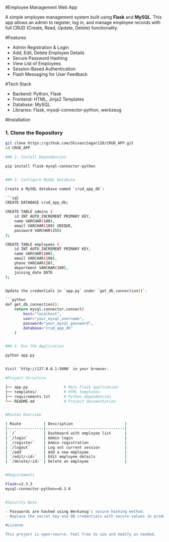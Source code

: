 #Employee Management Web App

A simple employee management system built using **Flask** and **MySQL**. This app allows an admin to register, log in, and manage employee records with full CRUD (Create, Read, Update, Delete) functionality.

#Features

- Admin Registration & Login
- Add, Edit, Delete Employee Details
- Secure Password Hashing
- View List of Employees
- Session-Based Authentication
- Flash Messaging for User Feedback

#Tech Stack

- Backend: Python, Flask
- Frontend: HTML, Jinja2 Templates
- Database: MySQL
- Libraries: Flask, mysql-connector-python, werkzeug

#Installation

### 1. Clone the Repository

```bash
git clone https://github.com/ShivaniSagar120/CRUD_APP.git
cd CRUD_APP

### 2. Install Dependencies

pip install flask mysql-connector-python


### 3. Configure MySQL Database

Create a MySQL database named `crud_app_db`:

```sql
CREATE DATABASE crud_app_db;

CREATE TABLE admins (
    id INT AUTO_INCREMENT PRIMARY KEY,
    name VARCHAR(100),
    email VARCHAR(100) UNIQUE,
    password VARCHAR(255)
);

CREATE TABLE employees (
    id INT AUTO_INCREMENT PRIMARY KEY,
    name VARCHAR(100),
    email VARCHAR(100),
    phone VARCHAR(20),
    department VARCHAR(100),
    joining_date DATE
);


Update the credentials in `app.py` under `get_db_connection()`:

```python
def get_db_connection():
    return mysql.connector.connect(
        host="localhost",
        user="your_mysql_username",
        password="your_mysql_password",
        database="crud_app_db"
    )


### 4. Run the Application

python app.py


Visit `http://127.0.0.1:5000` in your browser.

#Project Structure

├── app.py                # Main Flask application
├── templates/            # HTML templates
├── requirements.txt      # Python dependencies
└── README.md             # Project documentation


#Routes Overview

| Route          | Description                       |
|----------------|-----------------------------------|
| `/`            | Dashboard with employee list      |
| `/login`       | Admin login                       |
| `/register`    | Admin registration                |
| `/logout`      | Log out current session           |
| `/add`         | Add a new employee                |
| `/edit/<id>`   | Edit employee details             |
| `/delete/<id>` | Delete an employee                |


#Requirements

Flask==2.3.3
mysql-connector-python==8.3.0


#Security Note

- Passwords are hashed using Werkzeug's secure hashing method.
- Replace the secret key and DB credentials with secure values in production.

#License

This project is open-source. Feel free to use and modify as needed.
